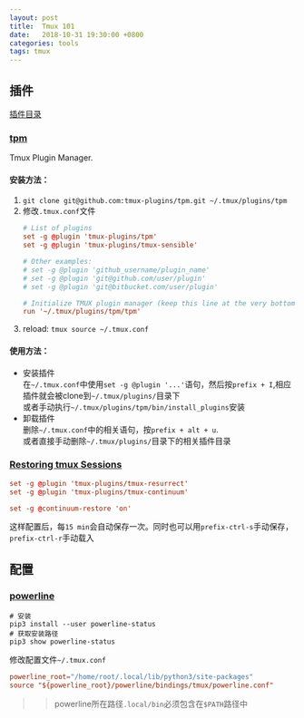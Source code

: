 ```yaml
---
layout: post
title:  Tmux 101
date:   2018-10-31 19:30:00 +0800
categories: tools
tags: tmux
---
```


## 插件

[插件目录](https://github.com/tmux-plugins)

### [tpm](https://github.com/tmux-plugins/tpm)

Tmux Plugin Manager.

#### 安装方法：

1. `git clone git@github.com:tmux-plugins/tpm.git ~/.tmux/plugins/tpm`
2. 修改`.tmux.conf`文件
	```conf
	# List of plugins
	set -g @plugin 'tmux-plugins/tpm'
	set -g @plugin 'tmux-plugins/tmux-sensible'

	# Other examples:
	# set -g @plugin 'github_username/plugin_name'
	# set -g @plugin 'git@github.com/user/plugin'
	# set -g @plugin 'git@bitbucket.com/user/plugin'

	# Initialize TMUX plugin manager (keep this line at the very bottom of tmux.conf)
	run '~/.tmux/plugins/tpm/tpm'
	```
3. reload: `tmux source ~/.tmux.conf`

#### 使用方法：

* 安装插件  
	在`~/.tmux.conf`中使用`set -g @plugin '...'`语句，然后按`prefix + I`,相应插件就会被clone到`~/.tmux/plugins/`目录下  
	或者手动执行`~/.tmux/plugins/tpm/bin/install_plugins`安装
* 卸载插件  
	删除`~/.tmux.conf`中的相关语句，按`prefix + alt + u`.  
	或者直接手动删除`~/.tmux/plugins/`目录下的相关插件目录

### [Restoring tmux Sessions](https://andrewjamesjohnson.com/restoring-tmux-sessions/)

```conf
set -g @plugin 'tmux-plugins/tmux-resurrect'
set -g @plugin 'tmux-plugins/tmux-continuum'

set -g @continuum-restore 'on'
```

这样配置后，每`15 min`会自动保存一次。同时也可以用`prefix-ctrl-s`手动保存，`prefix-ctrl-r`手动载入

## 配置

### [powerline](https://github.com/powerline/powerline)

```shell
# 安装
pip3 install --user powerline-status
# 获取安装路径
pip3 show powerline-status
```

修改配置文件`~/.tmux.conf`

```conf
powerline_root="/home/root/.local/lib/python3/site-packages"
source "${powerline_root}/powerline/bindings/tmux/powerline.conf"
```

>> powerline所在路径`.local/bin`必须包含在`$PATH`路径中
